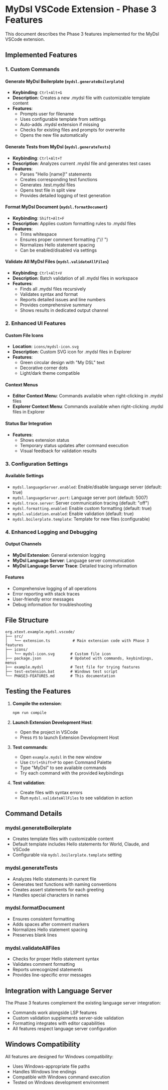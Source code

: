 # MyDsl VSCode Extension - Phase 3 Features

This document describes the Phase 3 features implemented for the MyDsl VSCode extension.

## Implemented Features

### 1. Custom Commands

#### Generate MyDsl Boilerplate (`mydsl.generateBoilerplate`)
- **Keybinding**: `Ctrl+Alt+G`
- **Description**: Creates a new .mydsl file with customizable template content
- **Features**:
  - Prompts user for filename
  - Uses configurable template from settings
  - Auto-adds .mydsl extension if missing
  - Checks for existing files and prompts for overwrite
  - Opens the new file automatically

#### Generate Tests from MyDsl (`mydsl.generateTests`)
- **Keybinding**: `Ctrl+Alt+T`
- **Description**: Analyzes current .mydsl file and generates test cases
- **Features**:
  - Parses "Hello [name]!" statements
  - Creates corresponding test functions
  - Generates .test.mydsl files
  - Opens test file in split view
  - Provides detailed logging of test generation

#### Format MyDsl Document (`mydsl.formatDocument`)
- **Keybinding**: `Shift+Alt+F`
- **Description**: Applies custom formatting rules to .mydsl files
- **Features**:
  - Trims whitespace
  - Ensures proper comment formatting ("// ")
  - Normalizes Hello statement spacing
  - Can be enabled/disabled via settings

#### Validate All MyDsl Files (`mydsl.validateAllFiles`)
- **Keybinding**: `Ctrl+Alt+V`
- **Description**: Batch validation of all .mydsl files in workspace
- **Features**:
  - Finds all .mydsl files recursively
  - Validates syntax and format
  - Reports detailed issues and line numbers
  - Provides comprehensive summary
  - Shows results in dedicated output channel

### 2. Enhanced UI Features

#### Custom File Icons
- **Location**: `icons/mydsl-icon.svg`
- **Description**: Custom SVG icon for .mydsl files in Explorer
- **Features**:
  - Green circular design with "My DSL" text
  - Decorative corner dots
  - Light/dark theme compatible

#### Context Menus
- **Editor Context Menu**: Commands available when right-clicking in .mydsl files
- **Explorer Context Menu**: Commands available when right-clicking .mydsl files in Explorer

#### Status Bar Integration
- **Features**:
  - Shows extension status
  - Temporary status updates after command execution
  - Visual feedback for validation results

### 3. Configuration Settings

#### Available Settings
- `mydsl.languageServer.enabled`: Enable/disable language server (default: true)
- `mydsl.languageServer.port`: Language server port (default: 5007)
- `mydsl.trace.server`: Server communication tracing (default: "off")
- `mydsl.formatting.enabled`: Enable custom formatting (default: true)
- `mydsl.validation.enabled`: Enable validation (default: true)
- `mydsl.boilerplate.template`: Template for new files (configurable)

### 4. Enhanced Logging and Debugging

#### Output Channels
- **MyDsl Extension**: General extension logging
- **MyDsl Language Server**: Language server communication
- **MyDsl Language Server Trace**: Detailed tracing information

#### Features
- Comprehensive logging of all operations
- Error reporting with stack traces
- User-friendly error messages
- Debug information for troubleshooting

## File Structure

```
org.xtext.example.mydsl.vscode/
├── src/
│   └── extension.ts          # Main extension code with Phase 3 features
├── icons/
│   └── mydsl-icon.svg       # Custom file icon
├── package.json             # Updated with commands, keybindings, menus
├── example.mydsl            # Test file for trying features
├── test-extension.bat       # Windows test script
└── PHASE3-FEATURES.md       # This documentation
```

## Testing the Features

1. **Compile the extension**:
   ```bash
   npm run compile
   ```

2. **Launch Extension Development Host**:
   - Open the project in VSCode
   - Press `F5` to launch Extension Development Host

3. **Test commands**:
   - Open `example.mydsl` in the new window
   - Use `Ctrl+Shift+P` to open Command Palette
   - Type "MyDsl" to see available commands
   - Try each command with the provided keybindings

4. **Test validation**:
   - Create files with syntax errors
   - Run `mydsl.validateAllFiles` to see validation in action

## Command Details

### mydsl.generateBoilerplate
- Creates template files with customizable content
- Default template includes Hello statements for World, Claude, and VSCode
- Configurable via `mydsl.boilerplate.template` setting

### mydsl.generateTests
- Analyzes Hello statements in current file
- Generates test functions with naming conventions
- Creates assert statements for each greeting
- Handles special characters in names

### mydsl.formatDocument
- Ensures consistent formatting
- Adds spaces after comment markers
- Normalizes Hello statement spacing
- Preserves blank lines

### mydsl.validateAllFiles
- Checks for proper Hello statement syntax
- Validates comment formatting
- Reports unrecognized statements
- Provides line-specific error messages

## Integration with Language Server

The Phase 3 features complement the existing language server integration:
- Commands work alongside LSP features
- Custom validation supplements server-side validation  
- Formatting integrates with editor capabilities
- All features respect language server configuration

## Windows Compatibility

All features are designed for Windows compatibility:
- Uses Windows-appropriate file paths
- Handles Windows line endings
- Compatible with Windows command execution
- Tested on Windows development environment